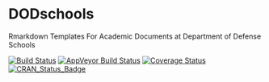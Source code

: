 # DODschools
Rmarkdown Templates For Academic Documents at Department of Defense Schools

[![Build Status](https://travis-ci.org/hadley/devtools.svg?branch=master)](https://travis-ci.org/Auburngrads/DODschools)
[![AppVeyor Build Status](https://ci.appveyor.com/api/projects/status/github/Auburngrads/DODschools?branch=master&svg=true)](https://ci.appveyor.com/project/Auburngrads/DODschools)
[![Coverage Status](https://codecov.io/github/Auburngrads/DODschools/coverage.svg?branch=master)](https://codecov.io/github/Auburngrads/DODschools?branch=master)
[![CRAN_Status_Badge](http://www.r-pkg.org/badges/version/DODschools)](https://cran.r-project.org/package=DODschools)

